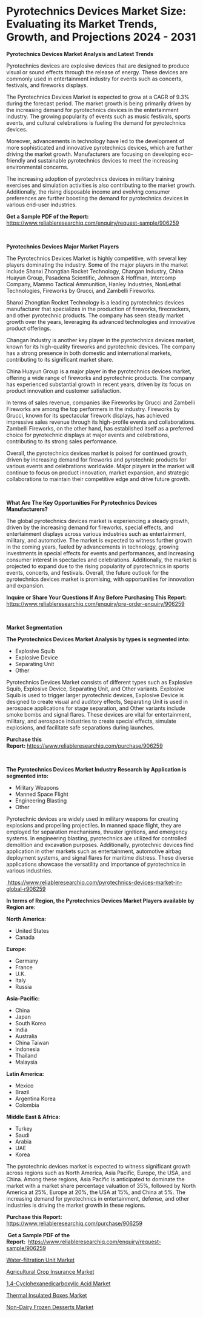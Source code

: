 <p><h1>Pyrotechnics Devices Market Size: Evaluating its Market Trends, Growth, and Projections 2024 - 2031</h1></p><p><strong>Pyrotechnics Devices Market Analysis and Latest Trends</strong></p>
<p><p>Pyrotechnics devices are explosive devices that are designed to produce visual or sound effects through the release of energy. These devices are commonly used in entertainment industry for events such as concerts, festivals, and fireworks displays.</p><p>The Pyrotechnics Devices Market is expected to grow at a CAGR of 9.3% during the forecast period. The market growth is being primarily driven by the increasing demand for pyrotechnics devices in the entertainment industry. The growing popularity of events such as music festivals, sports events, and cultural celebrations is fueling the demand for pyrotechnics devices.</p><p>Moreover, advancements in technology have led to the development of more sophisticated and innovative pyrotechnics devices, which are further driving the market growth. Manufacturers are focusing on developing eco-friendly and sustainable pyrotechnics devices to meet the increasing environmental concerns.</p><p>The increasing adoption of pyrotechnics devices in military training exercises and simulation activities is also contributing to the market growth. Additionally, the rising disposable income and evolving consumer preferences are further boosting the demand for pyrotechnics devices in various end-user industries.</p></p>
<p><strong>Get a Sample PDF of the Report:&nbsp;</strong> <a href="https://www.reliableresearchiq.com/enquiry/request-sample/906259">https://www.reliableresearchiq.com/enquiry/request-sample/906259</a></p>
<p>&nbsp;</p>
<p><strong>Pyrotechnics Devices Major Market Players</strong></p>
<p><p>The Pyrotechnics Devices Market is highly competitive, with several key players dominating the industry. Some of the major players in the market include Shanxi Zhongtian Rocket Technology, Changan Industry, China Huayun Group, Pasadena Scientific, Johnson & Hoffman, Intercomp Company, Mammo Tactical Ammunition, Hanley Industries, NonLethal Technologies, Fireworks by Grucci, and Zambelli Fireworks.</p><p>Shanxi Zhongtian Rocket Technology is a leading pyrotechnics devices manufacturer that specializes in the production of fireworks, firecrackers, and other pyrotechnic products. The company has seen steady market growth over the years, leveraging its advanced technologies and innovative product offerings.</p><p>Changan Industry is another key player in the pyrotechnics devices market, known for its high-quality fireworks and pyrotechnic devices. The company has a strong presence in both domestic and international markets, contributing to its significant market share.</p><p>China Huayun Group is a major player in the pyrotechnics devices market, offering a wide range of fireworks and pyrotechnic products. The company has experienced substantial growth in recent years, driven by its focus on product innovation and customer satisfaction.</p><p>In terms of sales revenue, companies like Fireworks by Grucci and Zambelli Fireworks are among the top performers in the industry. Fireworks by Grucci, known for its spectacular firework displays, has achieved impressive sales revenue through its high-profile events and collaborations. Zambelli Fireworks, on the other hand, has established itself as a preferred choice for pyrotechnic displays at major events and celebrations, contributing to its strong sales performance.</p><p>Overall, the pyrotechnics devices market is poised for continued growth, driven by increasing demand for fireworks and pyrotechnic products for various events and celebrations worldwide. Major players in the market will continue to focus on product innovation, market expansion, and strategic collaborations to maintain their competitive edge and drive future growth.</p></p>
<p>&nbsp;</p>
<p><strong>What Are The Key Opportunities For Pyrotechnics Devices Manufacturers?</strong></p>
<p><p>The global pyrotechnics devices market is experiencing a steady growth, driven by the increasing demand for fireworks, special effects, and entertainment displays across various industries such as entertainment, military, and automotive. The market is expected to witness further growth in the coming years, fueled by advancements in technology, growing investments in special effects for events and performances, and increasing consumer interest in spectacles and celebrations. Additionally, the market is projected to expand due to the rising popularity of pyrotechnics in sports events, concerts, and festivals. Overall, the future outlook for the pyrotechnics devices market is promising, with opportunities for innovation and expansion.</p></p>
<p><strong>Inquire or Share Your Questions If Any Before Purchasing This Report:</strong> <a href="https://www.reliableresearchiq.com/enquiry/pre-order-enquiry/906259">https://www.reliableresearchiq.com/enquiry/pre-order-enquiry/906259</a></p>
<p>&nbsp;</p>
<p><strong>Market Segmentation</strong></p>
<p><strong>The Pyrotechnics Devices Market Analysis by types is segmented into:</strong></p>
<p><ul><li>Explosive Squib</li><li>Explosive Device</li><li>Separating Unit</li><li>Other</li></ul></p>
<p><p>Pyrotechnics Devices Market consists of different types such as Explosive Squib, Explosive Device, Separating Unit, and Other variants. Explosive Squib is used to trigger larger pyrotechnic devices, Explosive Device is designed to create visual and auditory effects, Separating Unit is used in aerospace applications for stage separation, and Other variants include smoke bombs and signal flares. These devices are vital for entertainment, military, and aerospace industries to create special effects, simulate explosions, and facilitate safe separations during launches.</p></p>
<p><strong>Purchase this Report:&nbsp;</strong><a href="https://www.reliableresearchiq.com/purchase/906259">https://www.reliableresearchiq.com/purchase/906259</a></p>
<p>&nbsp;</p>
<p><strong>The Pyrotechnics Devices Market Industry Research by Application is segmented into:</strong></p>
<p><ul><li>Military Weapons</li><li>Manned Space Flight</li><li>Engineering Blasting</li><li>Other</li></ul></p>
<p><p>Pyrotechnic devices are widely used in military weapons for creating explosions and propelling projectiles. In manned space flight, they are employed for separation mechanisms, thruster ignitions, and emergency systems. In engineering blasting, pyrotechnics are utilized for controlled demolition and excavation purposes. Additionally, pyrotechnic devices find application in other markets such as entertainment, automotive airbag deployment systems, and signal flares for maritime distress. These diverse applications showcase the versatility and importance of pyrotechnics in various industries.</p></p>
<p><a href="https://www.reliableresearchiq.com/pyrotechnics-devices-market-in-global-r906259">&nbsp;https://www.reliableresearchiq.com/pyrotechnics-devices-market-in-global-r906259</a></p>
<p><strong>In terms of Region, the Pyrotechnics Devices Market Players available by Region are:</strong></p>
<p>
    <p> <strong> North America: </strong>
        <ul>
            <li>United States</li>
            <li>Canada</li>
        </ul>
        </p> 
    <p> <strong> Europe: </strong>
        <ul>
            <li>Germany</li>
            <li>France</li>
            <li>U.K.</li>
            <li>Italy</li>
            <li>Russia</li>
        </ul>
        </p> 
    <p> <strong> Asia-Pacific: </strong>
        <ul>
            <li>China</li>
            <li>Japan</li>
            <li>South Korea</li>
            <li>India</li>
            <li>Australia</li>
            <li>China Taiwan</li>
            <li>Indonesia</li>
            <li>Thailand</li>
            <li>Malaysia</li>
        </ul>
        </p> 
    <p> <strong> Latin America: </strong>
        <ul>
            <li>Mexico</li>
            <li>Brazil</li>
            <li>Argentina Korea</li>
            <li>Colombia</li>
        </ul>
        </p> 
    <p> <strong> Middle East & Africa: </strong>
        <ul>
            <li>Turkey</li>
            <li>Saudi</li>
            <li>Arabia</li>
            <li>UAE</li>
            <li>Korea</li>
        </ul>
    </p>
    </p>
<p><p>The pyrotechnic devices market is expected to witness significant growth across regions such as North America, Asia Pacific, Europe, the USA, and China. Among these regions, Asia Pacific is anticipated to dominate the market with a market share percentage valuation of 35%, followed by North America at 25%, Europe at 20%, the USA at 15%, and China at 5%. The increasing demand for pyrotechnics in entertainment, defense, and other industries is driving the market growth in these regions.</p></p>
<p><strong>Purchase this Report: </strong><a href="https://www.reliableresearchiq.com/purchase/906259">https://www.reliableresearchiq.com/purchase/906259</a></p>
<p>&nbsp;<strong>Get a Sample PDF of the Report:&nbsp;&nbsp;</strong><a href="https://www.reliableresearchiq.com/enquiry/request-sample/906259">https://www.reliableresearchiq.com/enquiry/request-sample/906259</a></p>
<p><strong></strong></p>
<p><p><a href="https://www.linkedin.com/pulse/water-filtration-unit-market-research-report-exploring-size-revenue-ls2of?trackingId=x2TeFDhQ012wEUkjokiNiQ%3D%3D">Water-filtration Unit Market</a></p><p><a href="https://medium.com/@norchellecan/booming-agricultural-crop-insurance-market-sector-market-analysis-and-growth-projections-till-2031-a436ee7a8d59">Agricultural Crop Insurance Market</a></p><p><a href="https://www.linkedin.com/pulse/market-forecast-global-14-cyclohexanedicarboxylic-acid-trends-7v0gf?trackingId=qyd9qP%2BWkkprO1Ex9tt5Bg%3D%3D">1,4-Cyclohexanedicarboxylic Acid Market</a></p><p><a href="https://medium.com/@carlahoustonh51/thermal-insulated-boxes-market-trends-a-detailed-study-of-its-market-segmentation-and-analyzing-789db86c681d">Thermal Insulated Boxes Market</a></p><p><a href="https://www.linkedin.com/pulse/non-dairy-frozen-desserts-industry-insights-report-analyzing-of9yf?trackingId=FNB1WbNla%2FkxmG3GJT1NCg%3D%3D">Non-Dairy Frozen Desserts Market</a></p></p>